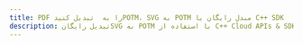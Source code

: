 ---title: PDF را به  تبدیل کنیدPOTM، SVG به POTM مبدل رایگان یا C++ SDKdescription: تبدیل رایگانSVG به POTM با استفاده از C++ Cloud APIs & SDK همچنین اسناد PDF را در Cloud ایجاد، ویرایش و رندر کنید.---